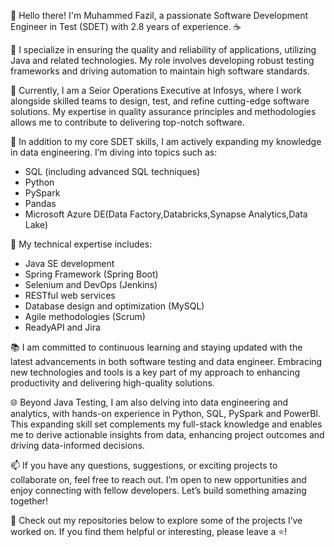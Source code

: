 👋 Hello there! I'm Muhammed Fazil, a passionate Software Development Engineer in Test (SDET) with 2.8 years of experience. ☕️

🚀 I specialize in ensuring the quality and reliability of applications, utilizing Java and related technologies. My role involves developing robust testing frameworks and driving automation to maintain high software standards.

💼 Currently, I am a Seior Operations Executive at Infosys, where I work alongside skilled teams to design, test, and refine cutting-edge software solutions. My expertise in quality assurance principles and methodologies allows me to contribute to delivering top-notch software.

🌟 In addition to my core SDET skills, I am actively expanding my knowledge in data engineering. I’m diving into topics such as:
   - SQL (including advanced SQL techniques)
   - Python
   - PySpark
   - Pandas
   - Microsoft Azure DE(Data Factory,Databricks,Synapse Analytics,Data Lake)

🔧 My technical expertise includes:
   - Java SE development
   - Spring Framework (Spring Boot)
   - Selenium and DevOps (Jenkins)
   - RESTful web services
   - Database design and optimization (MySQL)
   - Agile methodologies (Scrum)
   - ReadyAPI and Jira

📚 I am committed to continuous learning and staying updated with the latest advancements in both software testing and data engineer. Embracing new technologies and tools is a key part of my approach to enhancing productivity and delivering high-quality solutions.

🌐 Beyond Java Testing, I am also delving into data engineering and analytics, with hands-on experience in Python, SQL, PySpark and PowerBI. This expanding skill set complements my full-stack knowledge and enables me to derive actionable insights from data, enhancing project outcomes and driving data-informed decisions.

📫 If you have any questions, suggestions, or exciting projects to collaborate on, feel free to reach out. I’m open to new opportunities and enjoy connecting with fellow developers. Let’s build something amazing together!

🌟 Check out my repositories below to explore some of the projects I’ve worked on. If you find them helpful or interesting, please leave a ⭐️!
